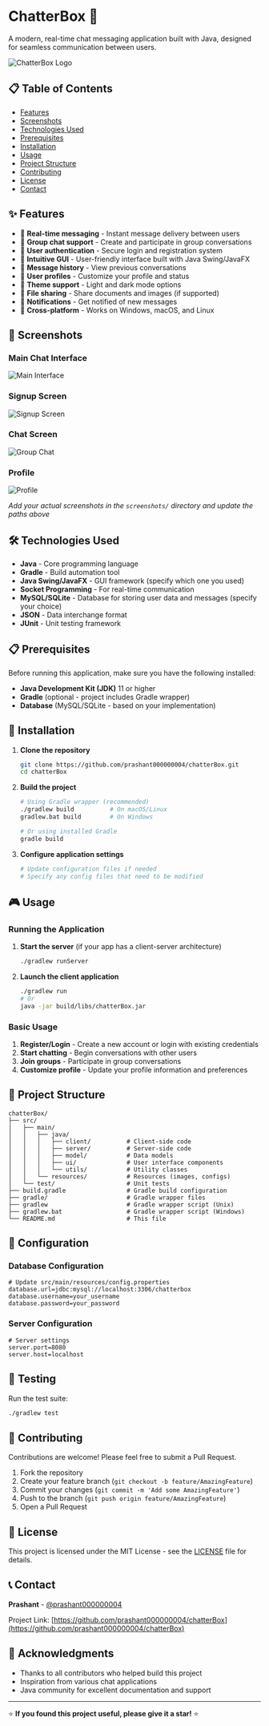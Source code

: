 # ChatterBox 💬

A modern, real-time chat messaging application built with Java, designed for seamless communication between users.

![ChatterBox Logo](path/to/your/logo.png)

## 📋 Table of Contents

- [Features](#features)
- [Screenshots](#screenshots)
- [Technologies Used](#technologies-used)
- [Prerequisites](#prerequisites)
- [Installation](#installation)
- [Usage](#usage)
- [Project Structure](#project-structure)
- [Contributing](#contributing)
- [License](#license)
- [Contact](#contact)

## ✨ Features

- 💬 **Real-time messaging** - Instant message delivery between users
- 👥 **Group chat support** - Create and participate in group conversations
- 🔐 **User authentication** - Secure login and registration system
- 📱 **Intuitive GUI** - User-friendly interface built with Java Swing/JavaFX
- 🔄 **Message history** - View previous conversations
- 👤 **User profiles** - Customize your profile and status
- 🌙 **Theme support** - Light and dark mode options
- 📂 **File sharing** - Share documents and images (if supported)
- 🔔 **Notifications** - Get notified of new messages
- 🚀 **Cross-platform** - Works on Windows, macOS, and Linux

## 📸 Screenshots

### Main Chat Interface
![Main Interface]([path/to/screenshots/main-interface.png](https://github.com/prashant000000004/chatterBox/blob/master/chatfifth.jpeg))

### Signup Screen
![Signup Screen]([p/login-screen.png](https://github.com/prashant000000004/chatterBox/blob/799400fa2fc29c084a0476810ef0a27661b7a2c8/chatfirst.jpeg))

### Chat Screen
![Group Chat](https://github.com/prashant000000004/chatterBox/blob/799400fa2fc29c084a0476810ef0a27661b7a2c8/chatsecond.jpeg)

### Profile
![Profile]((https://github.com/prashant000000004/chatterBox/blob/799400fa2fc29c084a0476810ef0a27661b7a2c8/chatthird.jpeg))

*Add your actual screenshots in the `screenshots/` directory and update the paths above*

## 🛠️ Technologies Used

- **Java** - Core programming language
- **Gradle** - Build automation tool
- **Java Swing/JavaFX** - GUI framework (specify which one you used)
- **Socket Programming** - For real-time communication
- **MySQL/SQLite** - Database for storing user data and messages (specify your choice)
- **JSON** - Data interchange format
- **JUnit** - Unit testing framework

## 📋 Prerequisites

Before running this application, make sure you have the following installed:

- **Java Development Kit (JDK)** 11 or higher
- **Gradle** (optional - project includes Gradle wrapper)
- **Database** (MySQL/SQLite - based on your implementation)

## 🚀 Installation

1. **Clone the repository**
   ```bash
   git clone https://github.com/prashant000000004/chatterBox.git
   cd chatterBox
   ```

2. **Build the project**
   ```bash
   # Using Gradle wrapper (recommended)
   ./gradlew build          # On macOS/Linux
   gradlew.bat build        # On Windows
   
   # Or using installed Gradle
   gradle build
   ```

3. **Configure application settings**
   ```bash
   # Update configuration files if needed
   # Specify any config files that need to be modified
   ```

## 🎮 Usage

### Running the Application

1. **Start the server** (if your app has a client-server architecture)
   ```bash
   ./gradlew runServer
   ```

2. **Launch the client application**
   ```bash
   ./gradlew run
   # Or
   java -jar build/libs/chatterBox.jar
   ```

### Basic Usage

1. **Register/Login** - Create a new account or login with existing credentials
2. **Start chatting** - Begin conversations with other users
3. **Join groups** - Participate in group conversations
4. **Customize profile** - Update your profile information and preferences

## 📁 Project Structure

```
chatterBox/
├── src/
│   ├── main/
│   │   ├── java/
│   │   │   ├── client/          # Client-side code
│   │   │   ├── server/          # Server-side code
│   │   │   ├── model/           # Data models
│   │   │   ├── ui/              # User interface components
│   │   │   └── utils/           # Utility classes
│   │   └── resources/           # Resources (images, configs)
│   └── test/                    # Unit tests
├── build.gradle                 # Gradle build configuration
├── gradle/                      # Gradle wrapper files
├── gradlew                      # Gradle wrapper script (Unix)
├── gradlew.bat                  # Gradle wrapper script (Windows)
└── README.md                    # This file
```

## 🔧 Configuration

### Database Configuration
```properties
# Update src/main/resources/config.properties
database.url=jdbc:mysql://localhost:3306/chatterbox
database.username=your_username
database.password=your_password
```

### Server Configuration
```properties
# Server settings
server.port=8080
server.host=localhost
```

## 🧪 Testing

Run the test suite:
```bash
./gradlew test
```

## 🤝 Contributing

Contributions are welcome! Please feel free to submit a Pull Request.

1. Fork the repository
2. Create your feature branch (`git checkout -b feature/AmazingFeature`)
3. Commit your changes (`git commit -m 'Add some AmazingFeature'`)
4. Push to the branch (`git push origin feature/AmazingFeature`)
5. Open a Pull Request

## 📝 License

This project is licensed under the MIT License - see the [LICENSE](LICENSE) file for details.

## 📞 Contact

**Prashant** - [@prashant000000004](https://github.com/prashant000000004)

Project Link: [https://github.com/prashant000000004/chatterBox](https://github.com/prashant000000004/chatterBox)

## 🙏 Acknowledgments

- Thanks to all contributors who helped build this project
- Inspiration from various chat applications
- Java community for excellent documentation and support

---

⭐ **If you found this project useful, please give it a star!** ⭐
